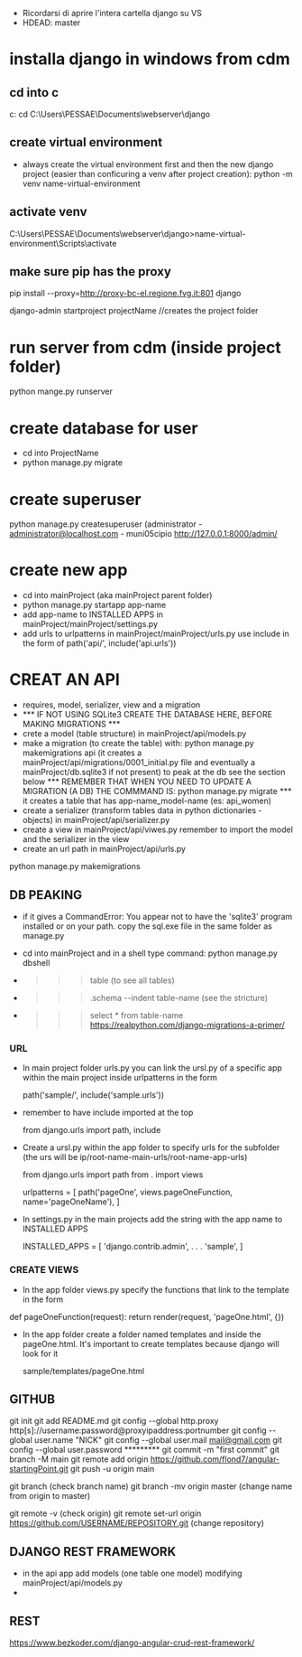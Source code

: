 - Ricordarsi di aprire l'intera cartella django su VS
- HDEAD: master

# installa django in windows from cdm
## cd into c
c:
cd C:\Users\PESSAE\Documents\webserver\django
## create virtual environment
- always create the virtual environment first and then the new django project (easier than conficuring a venv after project creation):
  python -m venv name-virtual-environment

## activate venv
C:\Users\PESSAE\Documents\webserver\django>name-virtual-environment\Scripts\activate
## make sure pip has the proxy
pip install --proxy=http://proxy-bc-el.regione.fvg.it:801 django

django-admin startproject projectName  //creates the project folder 

# run server from cdm (inside project folder)
python mange.py runserver

# create database for user
- cd into ProjectName
- python manage.py migrate

# create superuser
python manage.py createsuperuser
(administrator - administrator@localhost.com - muni05cipio
http://127.0.0.1:8000/admin/

# create new app
- cd into mainProject (aka mainProject parent folder)
- python manage.py startapp app-name
- add app-name to INSTALLED APPS in mainProject/mainProject/settings.py
- add urls to urlpatterns in mainProject/mainProject/urls.py use include in the form of path('api/', include('api.urls'))

# CREAT AN API
- requires, model, serializer, view and a migration
- *** IF NOT USING SQLite3 CREATE THE DATABASE HERE, BEFORE MAKING MIGRATIONS ***
- crete a model (table structure) in mainProject/api/models.py
- make a migration (to create the table) with: python manage.py makemigrations api
  (it creates a mainProject/api/migrations/0001_initial.py file and eventually a mainProject/db.sqlite3 if not present)
  to peak at the db see the section below
  *** REMEMBER THAT WHEN YOU NEED TO UPDATE A MIGRATION (A DB) THE COMMMAND IS: python manage.py migrate ***
  it creates a table that has app-name_model-name (es: api_women)
- create a serializer (transform tables data in python dictionaries - objects) in mainProject/api/serializer.py
- create a view in mainProject/api/viwes.py
  remember to import the model and the serializer in the view
- create an url path in mainProject/api/urls.py

python manage.py makemigrations

## DB PEAKING
- if it gives a CommandError: You appear not to have the 'sqlite3' program installed or on your path. copy the sql.exe file in the same folder as manage.py

- cd into mainProject and in a shell type command: python manage.py dbshell
- >>> table (to see all tables)
- >>> .schema --indent table-name (see the stricture)
- >>> select * from table-name
https://realpython.com/django-migrations-a-primer/



### URL
- In main project folder urls.py you can link the ursl.py of a specific app within the main project inside urlpatterns in the form

    path('sample/', include('sample.urls'))

- remember to have include imported at the top

    from django.urls import path, include

- Create a ursl.py within the app folder to specify urls for the subfolder (the urs will be ip/root-name-main-urls/root-name-app-urls) 

    from django.urls import path
    from . import views

    urlpatterns = [
        path('pageOne', views.pageOneFunction, name='pageOneName'),
    ]

- In settings.py in the main projects add the string with the app name to INSTALLED APPS

    INSTALLED_APPS = [
        'django.contrib.admin',
        . . .
        'sample',
    ]



### CREATE VIEWS
- In the app folder views.py specify the functions that link to the template in the form

def pageOneFunction(request):
    return render(request, 'pageOne.html', {})

- In the app folder create a folder named templates and inside the pageOne.html. It's important to create templates because django will look for it

    sample/templates/pageOne.html



## GITHUB
git init 
git add README.md 
git config --global http.proxy http[s]://username:password@proxyipaddress:portnumber 
git config --global user.name "NICK" 
git config --global user.mail mail@gmail.com 
git config --global user.password ********* 
git commit -m "first commit" 
git branch -M main 
git remote add origin https://github.com/flond7/angular-startingPoint.git 
git push -u origin main

git branch (check branch name)
git branch -mv origin master (change name from origin to master)

git remote -v (check origin)
git remote set-url origin https://github.com/USERNAME/REPOSITORY.git (change repository)



## DJANGO REST FRAMEWORK
- in the api app add models (one table one model) modifying mainProject/api/models.py
- 





## REST
https://www.bezkoder.com/django-angular-crud-rest-framework/